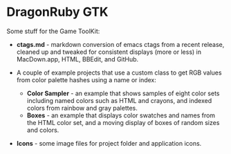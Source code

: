 # DragonRuby GTK

Some stuff for the Game ToolKit:

- **ctags.md** - markdown conversion of emacs ctags from a recent release, cleaned up and tweaked for consistent displays (more or less) in MacDown.app, HTML, BBEdit, and GitHub.

- A couple of example projects that use a custom class to get RGB values from color palette hashes using a name or index:
    - **Color Sampler** - an example that shows samples of eight color sets including named colors such as HTML and crayons, and indexed colors from rainbow and gray palettes.
    - **Boxes** - an example that displays color swatches and names from the HTML color set, and a moving display of boxes of random sizes and colors.

- **Icons** - some image files for project folder and application icons.